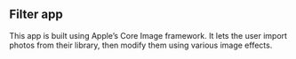 ## Filter app
This app is built using Apple’s Core Image framework. It lets the user import photos from their library, then modify them using various image effects.
